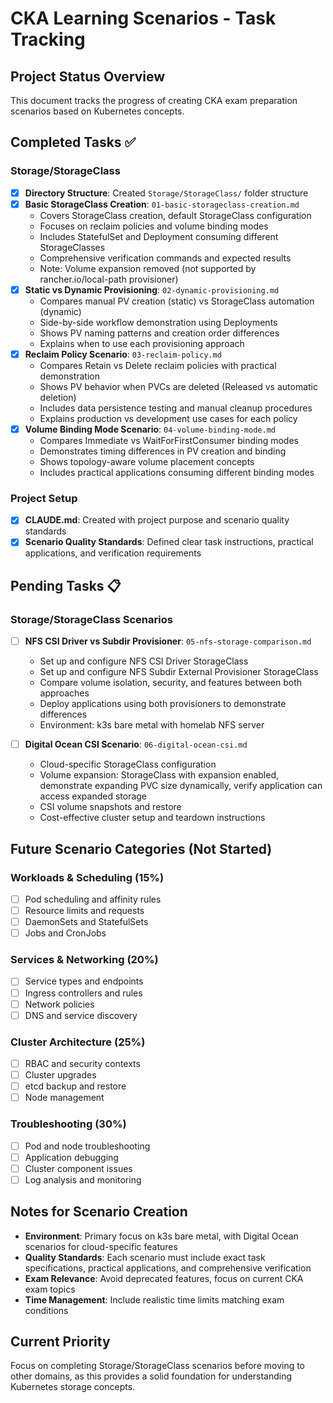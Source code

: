 # CKA Learning Scenarios - Task Tracking

## Project Status Overview
This document tracks the progress of creating CKA exam preparation scenarios based on Kubernetes concepts.

## Completed Tasks ✅

### Storage/StorageClass
- [x] **Directory Structure**: Created `Storage/StorageClass/` folder structure
- [x] **Basic StorageClass Creation**: `01-basic-storageclass-creation.md`
  - Covers StorageClass creation, default StorageClass configuration
  - Focuses on reclaim policies and volume binding modes
  - Includes StatefulSet and Deployment consuming different StorageClasses
  - Comprehensive verification commands and expected results
  - Note: Volume expansion removed (not supported by rancher.io/local-path provisioner)
- [x] **Static vs Dynamic Provisioning**: `02-dynamic-provisioning.md`
  - Compares manual PV creation (static) vs StorageClass automation (dynamic)
  - Side-by-side workflow demonstration using Deployments
  - Shows PV naming patterns and creation order differences
  - Explains when to use each provisioning approach
- [x] **Reclaim Policy Scenario**: `03-reclaim-policy.md`
  - Compares Retain vs Delete reclaim policies with practical demonstration
  - Shows PV behavior when PVCs are deleted (Released vs automatic deletion)
  - Includes data persistence testing and manual cleanup procedures
  - Explains production vs development use cases for each policy
- [x] **Volume Binding Mode Scenario**: `04-volume-binding-mode.md`
  - Compares Immediate vs WaitForFirstConsumer binding modes
  - Demonstrates timing differences in PV creation and binding
  - Shows topology-aware volume placement concepts
  - Includes practical applications consuming different binding modes

### Project Setup
- [x] **CLAUDE.md**: Created with project purpose and scenario quality standards
- [x] **Scenario Quality Standards**: Defined clear task instructions, practical applications, and verification requirements

## Pending Tasks 📋

### Storage/StorageClass Scenarios


- [ ] **NFS CSI Driver vs Subdir Provisioner**: `05-nfs-storage-comparison.md`
  - Set up and configure NFS CSI Driver StorageClass
  - Set up and configure NFS Subdir External Provisioner StorageClass
  - Compare volume isolation, security, and features between both approaches
  - Deploy applications using both provisioners to demonstrate differences
  - Environment: k3s bare metal with homelab NFS server

- [ ] **Digital Ocean CSI Scenario**: `06-digital-ocean-csi.md`
  - Cloud-specific StorageClass configuration
  - Volume expansion: StorageClass with expansion enabled, demonstrate expanding PVC size dynamically, verify application can access expanded storage
  - CSI volume snapshots and restore
  - Cost-effective cluster setup and teardown instructions

## Future Scenario Categories (Not Started)

### Workloads & Scheduling (15%)
- [ ] Pod scheduling and affinity rules
- [ ] Resource limits and requests
- [ ] DaemonSets and StatefulSets
- [ ] Jobs and CronJobs

### Services & Networking (20%)
- [ ] Service types and endpoints
- [ ] Ingress controllers and rules
- [ ] Network policies
- [ ] DNS and service discovery

### Cluster Architecture (25%)
- [ ] RBAC and security contexts
- [ ] Cluster upgrades
- [ ] etcd backup and restore
- [ ] Node management

### Troubleshooting (30%)
- [ ] Pod and node troubleshooting
- [ ] Application debugging
- [ ] Cluster component issues
- [ ] Log analysis and monitoring

## Notes for Scenario Creation
- **Environment**: Primary focus on k3s bare metal, with Digital Ocean scenarios for cloud-specific features
- **Quality Standards**: Each scenario must include exact task specifications, practical applications, and comprehensive verification
- **Exam Relevance**: Avoid deprecated features, focus on current CKA exam topics
- **Time Management**: Include realistic time limits matching exam conditions

## Current Priority
Focus on completing Storage/StorageClass scenarios before moving to other domains, as this provides a solid foundation for understanding Kubernetes storage concepts.